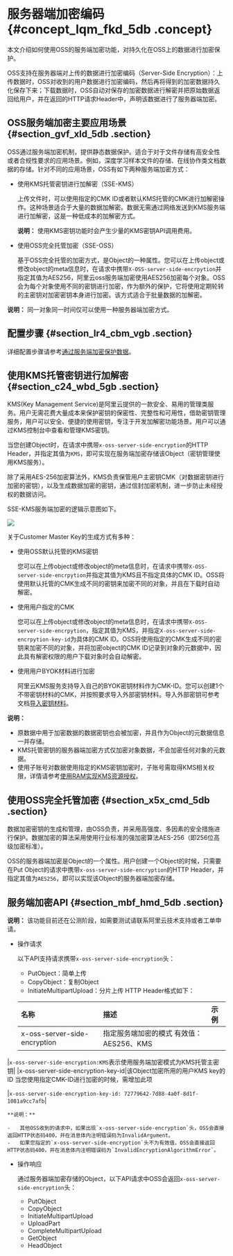 # 服务器端加密编码 {#concept_lqm_fkd_5db .concept}

本文介绍如何使用OSS的服务端加密功能，对持久化在OSS上的数据进行加密保护。

OSS支持在服务器端对上传的数据进行加密编码（Server-Side Encryption）：上传数据时，OSS对收到的用户数据进行加密编码，然后再将得到的加密数据持久化保存下来；下载数据时，OSS自动对保存的加密数据进行解密并把原始数据返回给用户，并在返回的HTTP请求Header中，声明该数据进行了服务器端加密。

## OSS服务端加密主要应用场景 {#section_gvf_xld_5db .section}

OSS通过服务端加密机制，提供静态数据保护。适合于对于文件存储有高安全性或者合规性要求的应用场景。例如，深度学习样本文件的存储、在线协作类文档数据的存储。针对不同的应用场景，OSS有如下两种服务端加密方式：

-   使用KMS托管密钥进行加解密（SSE-KMS）

    上传文件时，可以使用指定的CMK ID或者默认KMS托管的CMK进行加解密操作。这种场景适合于大量的数据加解密。数据无需通过网络发送到KMS服务端进行加解密，这是一种低成本的加解密方式。

    **说明：** 使用KMS密钥功能时会产生少量的KMS密钥API调用费用。

-   使用OSS完全托管加密（SSE-OSS）

    基于OSS完全托管的加密方式，是Object的一种属性。您可以在上传object或修改object的meta信息时，在请求中携带`X-OSS-server-side-encrpytion`并指定其值为AES256，阿里云oss服务端加密使用AES256加密每个对象。OSS会为每个对象使用不同的密钥进行加密，作为额外的保护，它将使用定期轮转的主密钥对加密密钥本身进行加密。该方式适合于批量数据的加解密。


**说明：** 同一对象同一时间仅可以使用一种服务器端加密方式。

## 配置步骤 {#section_lr4_cbm_vgb .section}

详细配置步骤请参考[通过服务端加密保护数据](../../../../intl.zh-CN/最佳实践/数据安全/通过服务端加密保护数据.md#)。

## 使用KMS托管密钥进行加解密 {#section_c24_wbd_5gb .section}

KMS\(Key Management Service\)是阿里云提供的一款安全、易用的管理类服务。用户无需花费大量成本来保护密钥的保密性、完整性和可用性，借助密钥管理服务，用户可以安全、便捷的使用密钥，专注于开发加解密功能场景。用户可以通过KMS控制台中查看和管理KMS密钥。

当您创建Object时，在请求中携带`x-oss-server-side-encryption`的HTTP Header，并指定其值为`KMS`，即可实现在服务端加密存储该Object（密钥管理使用KMS服务）。

除了采用AES-256加密算法外，KMS负责保管用户主密钥CMK（对数据密钥进行加密的密钥），以及生成数据加密的密钥，通过信封加密机制，进一步防止未经授权的数据访问。

SSE-KMS服务端加密的逻辑示意图如下。

![](http://static-aliyun-doc.oss-cn-hangzhou.aliyuncs.com/assets/img/4384/155782441338833_zh-CN.png)

关于Customer Master Key的生成方式有多种：

-   使用OSS默认托管的KMS密钥

    您可以在上传object或修改object的meta信息时，在请求中携带`X-OSS-server-side-encrpytion`并指定其值为KMS且不指定具体的CMK ID。OSS将使用默认托管的CMK生成不同的密钥来加密不同的对象，并且在下载时自动解密。

-   使用用户指定的CMK

    您可以在上传object或修改object的meta信息时，在请求中携带`X-OSS-server-side-encrpytion`，指定其值为KMS，并指定`X-oss-server-side-encrpytion-key-id`为具体的CMK ID。OSS将使用指定的CMK生成不同的密钥来加密不同的对象，并将加密object的CMK ID记录到对象的元数据中，因此具有解密权限的用户下载对象时会自动解密。

-   使用用户BYOK材料进行加密

    阿里云KMS服务支持导入自己的BYOK密钥材料作为CMK-ID。您可以创建1个不带密钥材料的CMK，并按照要求导入外部密钥材料。导入外部密钥可参考文档[导入密钥材料](../../../../intl.zh-CN/用户指南/导入密钥材料.md#)。


**说明：** 

-   原数据中用于加密数据的数据密钥也会被加密，并且作为Object的元数据信息一并存储。
-   KMS托管密钥的服务器端加密方式仅加密对象数据，不会加密任何对象的元数据。
-   使用子账号对数据使用指定的KMS密钥加密时，子账号需取得KMS相关权限，详情请参考[使用RAM实现KMS资源授权](../../../../intl.zh-CN/用户指南/使用RAM实现KMS资源授权.md#)。

## 使用OSS完全托管加密 {#section_x5x_cmd_5db .section}

数据加密密钥的生成和管理，由OSS负责，并采用高强度、多因素的安全措施进行保护。数据加密的算法采用使用行业标准的强加密算法AES-256（即256位高级加密标准）。

OSS的服务器端加密是Object的一个属性。用户创建一个Object的时候，只需要在Put Object的请求中携带`x-oss-server-side-encryption`的HTTP Header，并指定其值为`AES256`，即可以实现该Object的服务器端加密存储。

## 服务端加密API {#section_mbf_hmd_5db .section}

**说明：** 该功能目前还在公测阶段，如需要测试请联系阿里云技术支持或者工单申请。

-   操作请求

    以下API支持请求携带`x-oss-server-side-encryption`头：

    -   PutObject：简单上传
    -   CopyObject：复制Object
    -   InitiateMultipartUpload：分片上传
    HTTP Header格式如下：

    |名称|描述|示例|
    |:-|:-|:-|
    |x-oss-server-side-encryption|指定服务端加密的模式 有效值：AES256、KMS

 |`x-oss-server-side-encryption:KMS`表示使用服务端加密模式为KMS托管主密钥|
    |x-oss-server-side-encryption-key-id|该Object加密所用的用户KMS key的ID 当您使用指定CMK-ID进行加密的时候，需增加此项

 |`x-oss-server-side-encryption-key-id: 72779642-7d88-4a0f-8d1f-1081a9cc7afb`|

    **说明：** 

    -   其他OSS收到的请求中，如果出现`x-oss-server-side-encryption`头，OSS会直接返回HTTP状态码400，并在消息体内注明错误码为InvalidArgument。
    -   如果您指定的`x-oss-server-side-encryption`头不为有效值，OSS会直接返回HTTP状态码400，并在消息体内注明错误码为`InvalidEncryptionAlgorithmError`。
-   操作响应

    通过服务器端加密存储的Object，以下API请求中OSS会返回`x-oss-server-side-encryption`头：

    -   PutObject
    -   CopyObject
    -   InitiateMultipartUpload
    -   UploadPart
    -   CompleteMultipartUpload
    -   GetObject
    -   HeadObject

